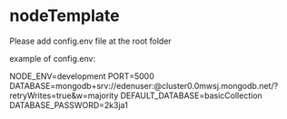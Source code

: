 # nodeTemplate

Please add config.env file at the root folder


example of config.env:

NODE_ENV=development
PORT=5000
DATABASE=mongodb+srv://edenuser:<PASSWORD>@cluster0.0mwsj.mongodb.net/<DATABASE>?retryWrites=true&w=majority
DEFAULT_DATABASE=basicCollection
DATABASE_PASSWORD=2k3ja1
